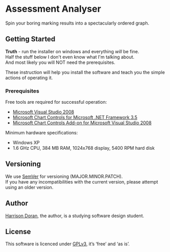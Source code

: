 # Assessment Analyser

Spin your boring marking results into a spectacularly ordered graph.

## Getting Started
**Truth** - run the installer on windows and everything _will_ be fine.  
Half the stuff below I don't even know what I'm talking about.  
And most likely you will NOT need the prerequisites.

These instruction will help you install the software and teach you the simple actions of operating it.

### Prerequisites
Free tools are required for successful operation:
- [Microsoft Visual Studio 2008](https://www.microsoft.com/en-us/download/details.aspx?id=7873)
- [Microsoft Chart Controls for Microsoft .NET Framework 3.5](https://www.microsoft.com/en-us/download/details.aspx?id=14422)
- [Microsoft Chart Controls Add-on for Microsoft Visual Studio 2008](https://www.microsoft.com/en-us/download/details.aspx?id=23903)


Minimum hardware specifications:
- Windows XP
- 1.6 GHz CPU, 384 MB RAM, 1024x768 display, 5400 RPM hard disk

## Versioning
We use [SemVer](http://semver.org/) for versioning (MAJOR.MINOR.PATCH).  
If you have any incompatibilities with the current version, please attempt using an older version.

## Author
[Harrison Doran](https://github.com/harryd16), the author, is a studying software design student.

## License
This software is licenced under [GPLv3](https://www.gnu.org/licenses/gpl-3.0.en.html), it’s ‘free’ and ‘as is’.

